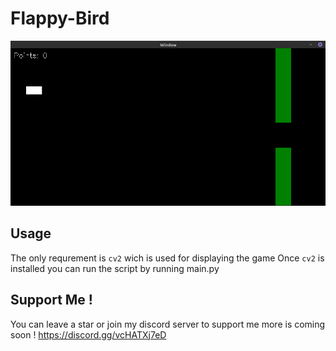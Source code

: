# Flappy-Bird
<p align="center">
<img src="example.png" />
</p>

## Usage
The only requrement is `cv2` wich is used for displaying the game
Once `cv2` is installed you can run the script by running main.py

## Support Me !
You can leave a star or join my discord server to support me more is coming soon !
https://discord.gg/vcHATXj7eD
